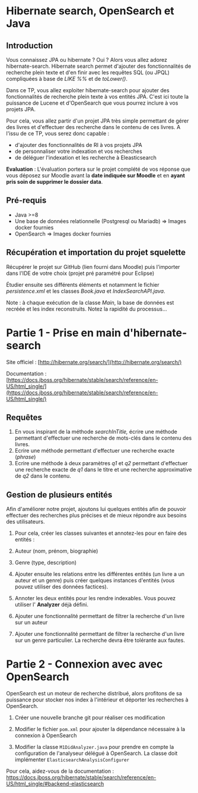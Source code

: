 # Hibernate search, OpenSearch et Java

## Introduction

Vous connaissez JPA ou hibernate ? Oui ? Alors vous allez adorez hibernate-search. Hibernate search permet d'ajouter des fonctionnalités de recherche plein texte et d'en finir avec les requêtes SQL (ou JPQL) compliquées à base de _LIKE %%_ et de _toLower()_.

Dans ce TP, vous allez exploiter hibernate-search pour ajouter des fonctionnalités de recherche plein texte à vos entités JPA. C'est ici toute la puissance de Lucene et d'OpenSearch que vous pourrez inclure à vos projets JPA.

Pour cela, vous allez partir d'un projet JPA très simple permettant de gérer des livres et d'effectuer des recherche dans le contenu de ces livres. A l'issu de ce TP, vous serez donc capable :

- d'ajouter des fonctionnalités de RI à vos projets JPA
- de personnaliser votre indexation et vos recherches
- de déléguer l'indexation et les recherche à Eleasticsearch

**Evaluation** : L'évaluation portera sur le projet complété de vos réponse que vous déposez sur Moodle avant la **date indiquée sur Moodle** et en **ayant pris soin de supprimer le dossier data**.

## Pré-requis

- Java >=8
- Une base de données relationnelle (Postgresql ou Mariadb) ⇒ Images docker fournies
- OpenSearch ⇒ Images docker fournies

## Récupération et importation du projet squelette

Récupérer le projet sur GitHub (lien fourni dans Moodle) puis l'importer dans l'IDE de votre choix (projet pré paramétré pour Eclipse)

Étudier ensuite ses différents éléments et notamment le fichier _persistence.xml_ et les classes _Book.java_ et _IndexSearchAPI.java_.

Note : à chaque exécution de la classe _Main_, la base de données est recréée et les index reconstruits. Notez la rapidité du processus...

# Partie 1 - Prise en main d'hibernate-search

Site officiel : [http://hibernate.org/search/](http://hibernate.org/search/)

Documentation : [https://docs.jboss.org/hibernate/stable/search/reference/en-US/html_single/](https://docs.jboss.org/hibernate/stable/search/reference/en-US/html_single/)

## Requêtes

1. En vous inspirant de la méthode _searchInTitle,_ écrire une méthode permettant d'effectuer une recherche de mots-clés dans le contenu des livres.
2. Ecrire une méthode permettant d'effectuer une recherche exacte (_phrase_)
3. Ecrire une méthode à deux paramètres _q1_ et _q2_ permettant d'effectuer une recherche exacte de _q1_ dans le titre et une recherche approximative de _q2_ dans le contenu.

## Gestion de plusieurs entités

Afin d'améliorer notre projet, ajoutons lui quelques entités afin de pouvoir effectuer des recherches plus précises et de mieux répondre aux besoins des utilisateurs.

1. Pour cela, créer les classes suivantes et annotez-les pour en faire des entités :

1. Auteur (nom, prénom, biographie)
2. Genre (type, description)

2. Ajouter ensuite les relations entre les différentes entités (un livre a un auteur et un genre) puis créer quelques instances d'entités (vous pouvez utiliser des données factices).

3. Annoter les deux entités pour les rendre indexables. Vous pouvez utiliser l' **Analyzer** déjà défini.

4. Ajouter une fonctionnalité permettant de filtrer la recherche d'un livre sur un auteur

5. Ajouter une fonctionnalité permettant de filtrer la recherche d'un livre sur un genre particulier. La recherche devra être tolérante aux fautes.

# Partie 2 - Connexion avec avec OpenSearch

OpenSearch est un moteur de recherche distribué, alors profitons de sa puissance pour stocker nos index à l'intérieur et déporter les recherches à OpenSearch.

1. Créer une nouvelle branche git pour réaliser ces modification

2. Modifier le fichier ``pom.xml`` pour ajouter la dépendance nécessaire à la connexion à OpenSearch

3. Modifier la classe ``M1DidAnalyzer.java`` pour prendre en compte la configuration de l'analyseur délégué à OpenSearch. La classe doit implémenter ``ElasticsearchAnalysisConfigurer``

Pour cela, aidez-vous de la documentation : https://docs.jboss.org/hibernate/stable/search/reference/en-US/html_single/#backend-elasticsearch